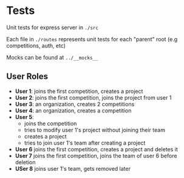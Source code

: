 # Tests

Unit tests for express server in `./src`

Each file in `./routes` represents unit tests for each "parent" root (e.g competitions, auth, etc)

Mocks can be found at `../__mocks__`

## User Roles

-   **User 1**: joins the first competition, creates a project
-   **User 2**: joins the first competition, joins the project from user 1
-   **User 3**: an organization, creates 2 competitions
-   **User 4**: an organization, creates a competition
-   **User 5**:
    -   joins the competition
    -   tries to modify user 1's project without joining their team
    -   creates a project
    -   tries to join user 1's team after creating a project
-   **User 6** joins the first competition, creates a project and deletes it
-   **User 7** joins the first competition, joins the team of user 6 before deletion
-   **USer 8** joins user 1's team, gets removed later
